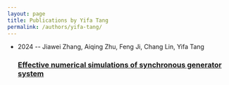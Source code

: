 ```yaml
---
layout: page
title: Publications by Yifa Tang
permalink: /authors/yifa-tang/
---
```


<ul class="post-list">
<li><span class='post-meta'>2024 -- Jiawei Zhang, Aiqing Zhu, Feng Ji, Chang Lin, Yifa Tang</span><h3><a class='post-link' href='../../effective-numerical-simulations-of-synchronous-generator-system'>Effective numerical simulations of synchronous generator system</a></h3></li>

</ul>
